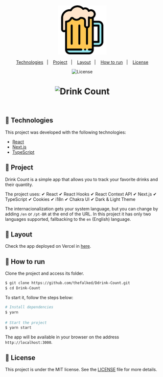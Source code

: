 <p align="center">
  <img alt="Letmeask" src=".github/logo.svg" width="160px">
</p>

<p align="center">
  <a href="#-technologies">Technologies</a>&nbsp;&nbsp;&nbsp;|&nbsp;&nbsp;&nbsp;
  <a href="#-project">Project</a>&nbsp;&nbsp;&nbsp;|&nbsp;&nbsp;&nbsp;
  <a href="#-layout">Layout</a>&nbsp;&nbsp;&nbsp;|&nbsp;&nbsp;&nbsp;
  <a href="#-how-to-run">How to run</a>&nbsp;&nbsp;&nbsp;|&nbsp;&nbsp;&nbsp;
  <a href="#-license">License</a>
</p>

<p align="center">
  <img  src="https://img.shields.io/static/v1?label=license&message=MIT&color=8257E5&labelColor=000000" alt="License">   
</p>

<h1 align="center">
  <img alt="Drink Count" src=".github/cover.jpg" />
</h1>

<br>

## 🧪 Technologies

This project was developed with the following technologies:

- [React](https://reactjs.org)
- [Next.js](https://nextjs.org/)
- [TypeScript](https://www.typescriptlang.org/)

## 🍺 Project

Drink Count is a simple app that allows you to track your favorite drinks and their quantity.

The project uses:
✔ React
✔ React Hooks
✔ React Context API
✔ Next.js
✔ TypeScript
✔ Cookies
✔ i18n
✔ Chakra UI
✔ Dark & Light Theme

The internacionalization gets your system language, but you can change by adding `/en` or `/pt-BR` at the end of the URL. In this project it has only two languages supported, fallbacking to the `en` (English) language.

## 🔖 Layout

Check the app deployed on Vercel in [here](https://drink-count.vercel.app).

## 🚀 How to run

Clone the project and access its folder.

```bash
$ git clone https://github.com/thefalked/Ddrink-Count.git
$ cd Drink-Count
```

To start it, follow the steps below:

```bash
# Install dependencies
$ yarn

# Start the project
$ yarn start
```

The app will be available in your browser on the address `http://localhost:3000`.

## 📝 License

This project is under the MIT license. See the [LICENSE](LICENSE.md) file for more details.
